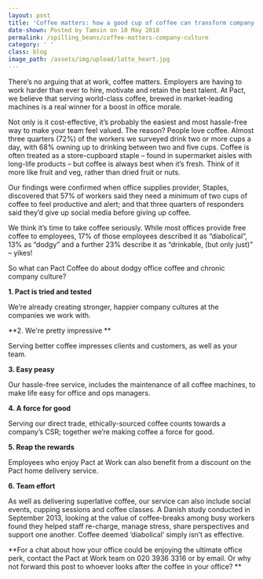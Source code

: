 ```yaml
---
layout: post
title: 'Coffee matters: how a good cup of coffee can transform company culture'
date-shown: Posted by Tamsin on 10 May 2018
permalink: /spilling_beans/coffee-matters-company-culture
category: ' '
class: blog
image_path: /assets/img/upload/latte_heart.jpg
---
```

There’s no arguing that at work, coffee matters. Employers are having to work harder than ever to hire, motivate and retain the best talent. At Pact, we believe that serving world-class coffee,  brewed in market-leading machines is a real winner for a boost in office morale.

Not only is it cost-effective, it’s probably the easiest and most hassle-free way to make your team feel valued. The reason? People love coffee. Almost three quarters (72%) of the workers we surveyed drink two or more cups a day, with 68% owning up to drinking between two and five cups. Coffee is often treated as a store-cupboard staple – found in supermarket aisles with long-life products – but coffee is always best when it’s fresh. Think of it more like fruit and veg, rather than dried fruit or nuts.

Our findings were confirmed when office supplies provider, Staples, discovered that 57% of workers said they need a minimum of two cups of coffee to feel productive and alert; and that three quarters of responders said they’d give up social media before giving up coffee.  

We think it’s time to take coffee seriously. While most offices provide free coffee to employees, 17% of those employees described it as “diabolical”, 13% as “dodgy” and a further 23% describe it as “drinkable, (but only just)” – yikes!  

So what can Pact Coffee do about dodgy office coffee and chronic company culture?



**1. Pact is tried and tested**

We’re already creating stronger, happier company cultures at the companies we work with.



**2. We're pretty impressive **

Serving better coffee impresses clients and customers, as well as your team.



**3. Easy peasy**

Our hassle-free service, includes the maintenance of all coffee machines, to make life easy for office and ops managers.



**4. A force for good**

Serving our direct trade, ethically-sourced coffee counts towards a company’s CSR; together we’re making coffee a force for good.



**5. Reap the rewards**

Employees who enjoy Pact at Work can also benefit from a discount on the Pact home delivery service.



**6. Team effort**

As well as delivering superlative coffee, our service can also include social events, cupping sessions and coffee classes. A Danish study conducted in September 2013, looking at the value of coffee-breaks among busy workers found they helped staff re-charge, manage stress, share perspectives and support one another. Coffee deemed ‘diabolical’ simply isn’t as effective.



**For a chat about how your office could be enjoying the ultimate office perk, contact the Pact at Work team on 020 3936 3316 or by email. Or why not forward this post to whoever looks after the coffee in your office? **
